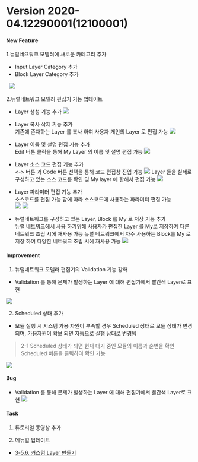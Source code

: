 # Version 2020-04.12290001(12100001)

#### New Feature

1.뉴럴네으퉈크 모델러에 새로운 카테고리 추가
  - Input Layer Category 추가
  - Block Layer Category 추가

&nbsp;&nbsp;![](img/input_block_category.png)

2.뉴럴네트워크 모델러 편집기 기능 업데이트
  - Layer 생성 기능 추가
  ![](img/layer_create_1.png)

  - Layer 복사 삭제 기능 추가  
  기존에 존재하는 Layer 를 복사 하여 사용자 개인의 Layer 로 편집 가능
  ![](img/layer_copy.png)

  - Layer 이름 및 설명 편집 기능 추가  
  Edit 버튼 클릭을 통해 My Layer 의 이름 및 설명 편집 가능
  ![](img/layer_edit_3.png)

  - Layer 소스 코드 편집 기능 추가  
  <-> 버튼 과 Code 버튼 선택을 통해 코드 편집창 진입 가능
  ![](img/enter_layer_source_code_1.png)
  Layer 들을 실제로 구성하고 있는 소스 코드를 확인 및 My layer 에 한해서 편집 가능
  ![](img/layer_source_code_save_1.png)

  - Layer 파라미터 편집 기능 추가  
  소스코드를 편집 가능 함에 따라 소스코드에 사용하는 파라미터 편집 가능  
  ![](img/layer_parameter_2.png)
  ![](img/layer_parameter_1.png)

  - 뉴럴네트워크를 구성하고 있는 Layer, Block 를 My 로 저장 기능 추가  
  뉴럴 네트워크에서 사용 하기위해 사용자가 편집한 Layer 를 My로 저장하여 다른 네트워크 조립 시에 재사용 가능
  뉴럴 네트워크에서 자주 사용하는 Block를 My 로 저장 하여 다양한 네트워크 조립 시에 재사용 가능
  ![](img/layer_save_to_my.png)

#### Improvement

1. 뉴럴네트워크 모델러 편집기의 Validation 기능 강화
- Validation 를 통해 문제가 발생하는 Layer 에 대해 편집기에서 빨간색 Layer로 표현

![](img/layer_validation_2.png)

2. Scheduled 상태 추가
- 모듈 실행 시 시스템 가용 자원이 부족할 경우 Scheduled 상태로 모듈 상태가 변경되며, 가용자원이 확보 되면 자동으로 실행 상태로 변경됨

> 2-1 Scheduled 상태가 되면 현재 대기 중인 모듈의 이름과 순번을 확인 Scheduled 버튼을 클릭하여 확인 가능

![](img/scheduled_1.png)

#### Bug


  - Validation 를 통해 문제가 발생하는 Layer 에 대해 편집기에서 빨간색 Layer로 표현
  ![](img/layer_validation_2.png)

#### Task

1. 튜토리얼 동영상 추가

2. 메뉴얼 업데이트
  - [3-5.6. 커스텀 Layer 만들기](https://deepphi.github.io/manual/chapter3/3-5.성능_고도화.html#6-hyper-parameter-auto-tunning)

